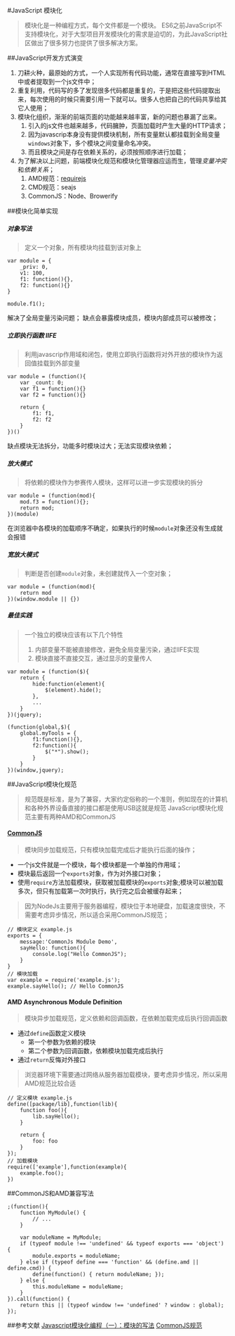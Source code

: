 #JavaScript 模块化
> 模块化是一种编程方式，每个文件都是一个模块。
> ES6之前JavaScript不支持模块化，对于大型项目开发模块化的需求是迫切的，为此JavaScript社区做出了很多努力也提供了很多解决方案。

##JavaScript开发方式演变
1. 刀耕火种，最原始的方式，一个人实现所有代码功能，通常在直接写到HTML中或者提取到一个js文件中；
2. 重复利用，代码写的多了发现很多代码都是重复的，于是把这些代码提取出来，每次使用的时候只需要引用一下就可以。很多人也把自己的代码共享给其它人使用；
3. 模块化组织，渐渐的前端页面的功能越来越丰富，新的问题也暴漏了出来。
	1. 引入的js文件也越来越多，代码臃肿，页面加载时产生大量的HTTP请求；
	2. 因为javascrip本身没有提供模块机制，所有变量默认都挂载到全局变量`windows`对象下，多个模块之间变量命名冲突。
	3. 而且模块之间是存在依赖关系的，必须按照顺序进行加载；
4. 为了解决以上问题，前端模块化规范和模块化管理器应运而生，管理*变量冲突*和*依赖关系*；
	1. AMD规范：[requirejs](http://requirejs.org/)
	2. CMD规范：seajs
	3. CommonJS：Node、Browerify


##模块化简单实现

##### 对象写法
> 定义一个对象，所有模块均挂载到该对象上
	
	var module = {
		_priv: 0,
		v1: 100,
		f1: function(){},
		f2: function(){}
	}

	module.f1();
解决了全局变量污染问题；
缺点会暴露模块成员，模块内部成员可以被修改；

##### 立即执行函数 IIFE
> 利用javascrip作用域和闭包，使用立即执行函数将对外开放的模块作为返回值挂载到外部变量
	
	var module = (function(){
		var _count: 0;
		var f1 = function(){}	
		var f2 = function(){}	

		return {
			f1: f1,
			f2: f2
		}
	})()
缺点模块无法拆分，功能多时模块过大；无法实现模块依赖；

##### 放大模式
> 将依赖的模块作为参赛传人模块，这样可以进一步实现模块的拆分
	
	var module = (function(mod){
		mod.f3 = function(){};
		return mod;
	})(module)

在浏览器中各模块的加载顺序不确定，如果执行的时候`module`对象还没有生成就会报错

##### 宽放大模式
> 判断是否创建`module`对象，未创建就传入一个空对象；
	
	var module = (function(mod){
		return mod
	})(window.module || {})

##### 最佳实践
> 一个独立的模块应该有以下几个特性
> 1. 内部变量不能被直接修改，避免全局变量污染，通过IIFE实现
> 2. 模块直接不直接交互，通过显示的变量传人
	
	var module = (function($){
		return {
			hide:function(element){
				$(element).hide();
			},
			...
		}
	})(jquery);

	(function(global,$){
		global.myTools = {
			f1:function(){},
			f2:function(){
				$("*").show();
			}
		}
	})(window,jquery);

##JavaScript模块化规范
> 规范既是标准，是为了兼容，大家约定俗称的一个准则，例如现在的计算机和各种外界设备直接的接口都是使用USB这就是规范
> JavaScript模块化规范主要有两种AMD和CommonJS

#### [CommonJS](http://www.commonjs.org/)
> 模块同步加载规范，只有模块加载完成后才能执行后面的操作；

+ 一个js文件就是一个模块，每个模块都是一个单独的作用域；
+ 模块最后返回一个`exports`对象，作为对外接口对象；
+ 使用`require`方法加载模块，获取被加载模块的`exports`对象;模块可以被加载多次，但只有加载第一次时执行，执行完之后会被缓存起来；


> 因为NodeJs主要用于服务器编程，模块位于本地硬盘，加载速度很快，不需要考虑异步情况，所以适合采用CommonJS规范；

	// 模块定义 example.js
	exports = {
		message:'CommonJs Module Demo',
		sayHello: function(){
			console.log("Hello CommonJS");
		}
	}
	// 模块加载
	var example = require('example.js');
	example.sayHello(); // Hello CommonJS

#### AMD Asynchronous Module Definition
> 模块异步加载规范，定义依赖和回调函数，在依赖加载完成后执行回调函数

+ 通过`define`函数定义模块
	* 第一个参数为依赖的模块
	* 第二个参数为回调函数，依赖模块加载完成后执行
+ 通过`return`反悔对外接口

> 浏览器环境下需要通过网络从服务器加载模块，要考虑异步情况，所以采用AMD规范比较合适

	// 定义模块 example.js
	define([package/lib],function(lib){
		function foo(){
			lib.sayHello();
		}

		return {
			foo: foo
		}
	});
	// 加载模块
	require(['example'],function(example){
		example.foo();
	})

##CommonJS和AMD兼容写法

	;(function(){
    	function MyModule() {
        	// ...
    	}
    
    	var moduleName = MyModule;
    	if (typeof module !== 'undefined' && typeof exports === 'object') {
        	module.exports = moduleName;
    	} else if (typeof define === 'function' && (define.amd || define.cmd)) {
        	define(function() { return moduleName; });
    	} else {
        	this.moduleName = moduleName;
    	}
	}).call(function() {
    	return this || (typeof window !== 'undefined' ? window : global);
	});

##参考文献
[Javascript模块化编程（一）：模块的写法](http://www.ruanyifeng.com/blog/2012/10/javascript_module.html)
[CommonJS规范](http://javascript.ruanyifeng.com/nodejs/module.html)
